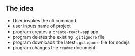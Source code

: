 ## The idea

- User invokes the cli command
- user inputs name of project
- program creates a `create-react-app` app
- program deletes the existing `.gitignore` file
- program downloads the latest `.gitignore` file for nodejs
- program changes the `readme` document
